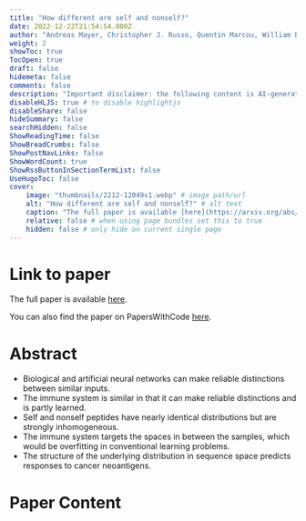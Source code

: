 ```yaml
---
title: "How different are self and nonself?"
date: 2022-12-22T21:54:54.000Z
author: "Andreas Mayer, Christopher J. Russo, Quentin Marcou, William Bialek, Benjamin D. Greenbaum"
weight: 2
showToc: true
TocOpen: true
draft: false
hidemeta: false
comments: false
description: "Important disclaimer: the following content is AI-generated, please make sure to fact check the presented information by reading the full paper."
disableHLJS: true # to disable highlightjs
disableShare: false
hideSummary: false
searchHidden: false
ShowReadingTime: false
ShowBreadCrumbs: false
ShowPostNavLinks: false
ShowWordCount: true
ShowRssButtonInSectionTermList: false
UseHugoToc: false
cover:
    image: "thumbnails/2212-12049v1.webp" # image path/url
    alt: "How different are self and nonself?" # alt text
    caption: "The full paper is available [here](https://arxiv.org/abs/2212.12049)." # display caption under cover
    relative: false # when using page bundles set this to true
    hidden: false # only hide on current single page
---
```


# Link to paper
The full paper is available [here](https://arxiv.org/abs/2212.12049).

You can also find the paper on PapersWithCode [here](https://paperswithcode.com/paper/how-different-are-self-and-nonself).

# Abstract
- Biological and artificial neural networks can make reliable distinctions between similar inputs.
- The immune system is similar in that it can make reliable distinctions and is partly learned.
- Self and nonself peptides have nearly identical distributions but are strongly inhomogeneous.
- The immune system targets the spaces in between the samples, which would be overfitting in conventional learning problems.
- The structure of the underlying distribution in sequence space predicts responses to cancer neoantigens.

# Paper Content
